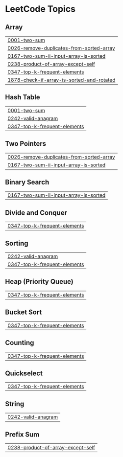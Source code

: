 
<!---LeetCode Topics Start-->
# LeetCode Topics
## Array
|  |
| ------- |
| [0001-two-sum](https://github.com/akhileshacademics/lcstreakspushh/tree/master/0001-two-sum) |
| [0026-remove-duplicates-from-sorted-array](https://github.com/akhileshacademics/lcstreakspushh/tree/master/0026-remove-duplicates-from-sorted-array) |
| [0167-two-sum-ii-input-array-is-sorted](https://github.com/akhileshacademics/lcstreakspushh/tree/master/0167-two-sum-ii-input-array-is-sorted) |
| [0238-product-of-array-except-self](https://github.com/akhileshacademics/lcstreakspushh/tree/master/0238-product-of-array-except-self) |
| [0347-top-k-frequent-elements](https://github.com/akhileshacademics/lcstreakspushh/tree/master/0347-top-k-frequent-elements) |
| [1878-check-if-array-is-sorted-and-rotated](https://github.com/akhileshacademics/lcstreakspushh/tree/master/1878-check-if-array-is-sorted-and-rotated) |
## Hash Table
|  |
| ------- |
| [0001-two-sum](https://github.com/akhileshacademics/lcstreakspushh/tree/master/0001-two-sum) |
| [0242-valid-anagram](https://github.com/akhileshacademics/lcstreakspushh/tree/master/0242-valid-anagram) |
| [0347-top-k-frequent-elements](https://github.com/akhileshacademics/lcstreakspushh/tree/master/0347-top-k-frequent-elements) |
## Two Pointers
|  |
| ------- |
| [0026-remove-duplicates-from-sorted-array](https://github.com/akhileshacademics/lcstreakspushh/tree/master/0026-remove-duplicates-from-sorted-array) |
| [0167-two-sum-ii-input-array-is-sorted](https://github.com/akhileshacademics/lcstreakspushh/tree/master/0167-two-sum-ii-input-array-is-sorted) |
## Binary Search
|  |
| ------- |
| [0167-two-sum-ii-input-array-is-sorted](https://github.com/akhileshacademics/lcstreakspushh/tree/master/0167-two-sum-ii-input-array-is-sorted) |
## Divide and Conquer
|  |
| ------- |
| [0347-top-k-frequent-elements](https://github.com/akhileshacademics/lcstreakspushh/tree/master/0347-top-k-frequent-elements) |
## Sorting
|  |
| ------- |
| [0242-valid-anagram](https://github.com/akhileshacademics/lcstreakspushh/tree/master/0242-valid-anagram) |
| [0347-top-k-frequent-elements](https://github.com/akhileshacademics/lcstreakspushh/tree/master/0347-top-k-frequent-elements) |
## Heap (Priority Queue)
|  |
| ------- |
| [0347-top-k-frequent-elements](https://github.com/akhileshacademics/lcstreakspushh/tree/master/0347-top-k-frequent-elements) |
## Bucket Sort
|  |
| ------- |
| [0347-top-k-frequent-elements](https://github.com/akhileshacademics/lcstreakspushh/tree/master/0347-top-k-frequent-elements) |
## Counting
|  |
| ------- |
| [0347-top-k-frequent-elements](https://github.com/akhileshacademics/lcstreakspushh/tree/master/0347-top-k-frequent-elements) |
## Quickselect
|  |
| ------- |
| [0347-top-k-frequent-elements](https://github.com/akhileshacademics/lcstreakspushh/tree/master/0347-top-k-frequent-elements) |
## String
|  |
| ------- |
| [0242-valid-anagram](https://github.com/akhileshacademics/lcstreakspushh/tree/master/0242-valid-anagram) |
## Prefix Sum
|  |
| ------- |
| [0238-product-of-array-except-self](https://github.com/akhileshacademics/lcstreakspushh/tree/master/0238-product-of-array-except-self) |
<!---LeetCode Topics End-->
